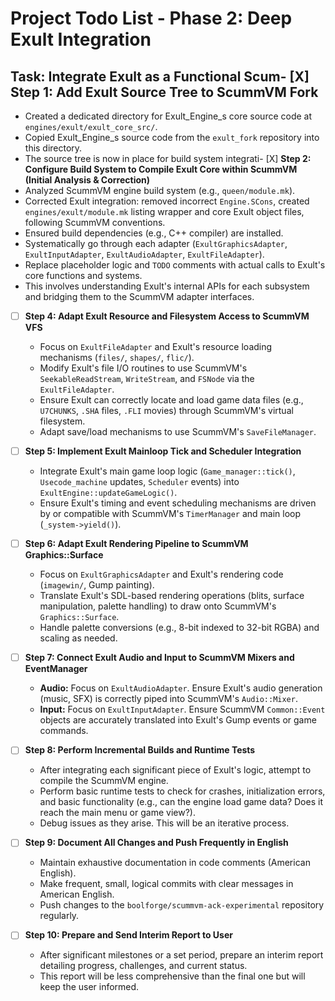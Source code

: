 # Project Todo List - Phase 2: Deep Exult Integration

## Task: Integrate Exult as a Functional Scum- [X] **Step 1: Add Exult Source Tree to ScummVM Fork**
  - Created a dedicated directory for Exult_Engine_s core source code at `engines/exult/exult_core_src/`.
  - Copied Exult_Engine_s source code from the `exult_fork` repository into this directory.
  - The source tree is now in place for build system integrati- [X] **Step 2: Configure Build System to Compile Exult Core within ScummVM (Initial Analysis & Correction)**
  - Analyzed ScummVM engine build system (e.g., `queen/module.mk`).
  - Corrected Exult integration: removed incorrect `Engine.SCons`, created `engines/exult/module.mk` listing wrapper and core Exult object files, following ScummVM conventions.
  - Ensured build dependencies (e.g., C++ compiler) are installed.
  - Systematically go through each adapter (`ExultGraphicsAdapter`, `ExultInputAdapter`, `ExultAudioAdapter`, `ExultFileAdapter`).
  - Replace placeholder logic and `TODO` comments with actual calls to Exult's core functions and systems.
  - This involves understanding Exult's internal APIs for each subsystem and bridging them to the ScummVM adapter interfaces.

- [ ] **Step 4: Adapt Exult Resource and Filesystem Access to ScummVM VFS**
  - Focus on `ExultFileAdapter` and Exult's resource loading mechanisms (`files/`, `shapes/`, `flic/`).
  - Modify Exult's file I/O routines to use ScummVM's `SeekableReadStream`, `WriteStream`, and `FSNode` via the `ExultFileAdapter`.
  - Ensure Exult can correctly locate and load game data files (e.g., `U7CHUNKS`, `.SHA` files, `.FLI` movies) through ScummVM's virtual filesystem.
  - Adapt save/load mechanisms to use ScummVM's `SaveFileManager`.

- [ ] **Step 5: Implement Exult Mainloop Tick and Scheduler Integration**
  - Integrate Exult's main game loop logic (`Game_manager::tick()`, `Usecode_machine` updates, `Scheduler` events) into `ExultEngine::updateGameLogic()`.
  - Ensure Exult's timing and event scheduling mechanisms are driven by or compatible with ScummVM's `TimerManager` and main loop (`_system->yield()`).

- [ ] **Step 6: Adapt Exult Rendering Pipeline to ScummVM Graphics::Surface**
  - Focus on `ExultGraphicsAdapter` and Exult's rendering code (`imagewin/`, Gump painting).
  - Translate Exult's SDL-based rendering operations (blits, surface manipulation, palette handling) to draw onto ScummVM's `Graphics::Surface`.
  - Handle palette conversions (e.g., 8-bit indexed to 32-bit RGBA) and scaling as needed.

- [ ] **Step 7: Connect Exult Audio and Input to ScummVM Mixers and EventManager**
  - **Audio:** Focus on `ExultAudioAdapter`. Ensure Exult's audio generation (music, SFX) is correctly piped into ScummVM's `Audio::Mixer`.
  - **Input:** Focus on `ExultInputAdapter`. Ensure ScummVM `Common::Event` objects are accurately translated into Exult's Gump events or game commands.

- [ ] **Step 8: Perform Incremental Builds and Runtime Tests**
  - After integrating each significant piece of Exult's logic, attempt to compile the ScummVM engine.
  - Perform basic runtime tests to check for crashes, initialization errors, and basic functionality (e.g., can the engine load game data? Does it reach the main menu or game view?).
  - Debug issues as they arise. This will be an iterative process.

- [ ] **Step 9: Document All Changes and Push Frequently in English**
  - Maintain exhaustive documentation in code comments (American English).
  - Make frequent, small, logical commits with clear messages in American English.
  - Push changes to the `boolforge/scummvm-ack-experimental` repository regularly.

- [ ] **Step 10: Prepare and Send Interim Report to User**
  - After significant milestones or a set period, prepare an interim report detailing progress, challenges, and current status.
  - This report will be less comprehensive than the final one but will keep the user informed.

